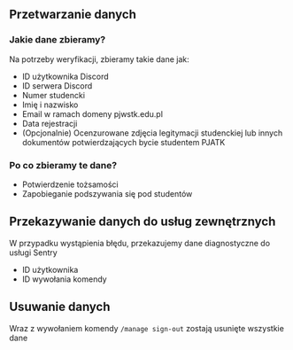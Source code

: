 ## Przetwarzanie danych

### Jakie dane zbieramy?

Na potrzeby weryfikacji, zbieramy takie dane jak:

- ID użytkownika Discord
- ID serwera Discord
- Numer studencki
- Imię i nazwisko
- Email w ramach domeny pjwstk.edu.pl
- Data rejestracji
- (Opcjonalnie) Ocenzurowane zdjęcia legitymacji studenckiej lub innych dokumentów potwierdzających bycie studentem PJATK

### Po co zbieramy te dane?

- Potwierdzenie tożsamości
- Zapobieganie podszywania się pod studentów

## Przekazywanie danych do usług zewnętrznych

W przypadku wystąpienia błędu, przekazujemy dane diagnostyczne do usługi Sentry

- ID użytkownika
- ID wywołania komendy

## Usuwanie danych

Wraz z wywołaniem komendy `/manage sign-out` zostają usunięte wszystkie dane
